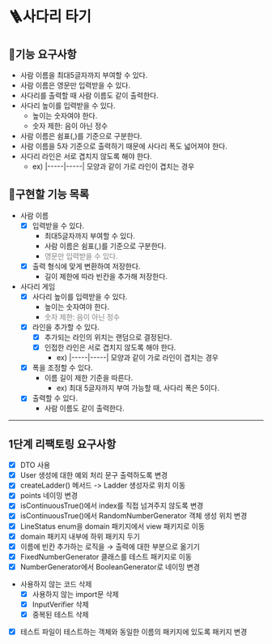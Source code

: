 # 🪜사다리 타기


## 🥭기능 요구사항 
- 사람 이름을 최대5글자까지 부여할 수 있다.
- 사람 이름은 영문만 입력받을 수 있다.
- 사다리를 출력할 때 사람 이름도 같이 출력한다.
- 사다리 높이를 입력받을 수 있다.
  - 높이는 숫자여야 한다.
  - 숫자 제한: 음이 아닌 정수
- 사람 이름은 쉼표(,)를 기준으로 구분한다.
- 사람 이름을 5자 기준으로 출력하기 때문에 사다리 폭도 넓어져야 한다.
- 사다리 라인은 서로 겹치지 않도록 해야 한다.
  - ex) |-----|-----| 모양과 같이 가로 라인이 겹치는 경우 


## 🦕구현할 기능 목록
- 사람 이름
  - [x] 입력받을 수 있다.
    - 최대5글자까지 부여할 수 있다.
    - 사람 이름은 쉼표(,)를 기준으로 구분한다.
    - <span style="color:grey">영문만 입력받을 수 있다.
  - [x] 출력 형식에 맞게 변환하여 저장한다.
    - 길이 제한에 따라 빈칸을 추가해 저장한다.
- 사다리 게임
  - [x] 사다리 높이를 입력받을 수 있다.
    - 높이는 숫자여야 한다.
    - <span style="color:grey">숫자 제한: 음이 아닌 정수
  - [x] 라인을 추가할 수 있다.
    - [x] 추가되는 라인의 위치는 랜덤으로 결정된다.
    - [x] 인접한 라인은 서로 겹치지 않도록 해야 한다.
      - ex) |-----|-----| 모양과 같이 가로 라인이 겹치는 경우
  - [x] 폭을 조정할 수 있다.
      - 이름 길이 제한 기준을 따른다.
          - ex) 최대 5글자까지 부여 가능할 때, 사다리 폭은 5이다.
  - [x] 출력할 수 있다. 
    - 사람 이름도 같이 출력한다.

---

## 1단계 리팩토링 요구사항

- [x] DTO 사용
- [x] User 생성에 대한 예외 처리 문구 출력하도록 변경
- [x] createLadder() 메서드 -> Ladder 생성자로 위치 이동
- [x] points 네이밍 변경
- [x] isContinuousTrue()에서 index를 직접 넘겨주지 않도록 변경
- [x] isContinuousTrue()에서 RandomNumberGenerator 객체 생성 위치 변경
- [x] LineStatus enum을 domain 패키지에서 view 패키지로 이동
- [x] domain 패키지 내부에 하위 패키지 두기
- [x] 이름에 빈칸 추가하는 로직을 → 출력에 대한 부분으로 옮기기
- [x] FixedNumberGenerator 클래스를 테스트 패키지로 이동
- [x] NumberGenerator에서 BooleanGenerator로 네이밍 변경
- 사용하지 않는 코드 삭제
  - [x] 사용하지 않는 import문 삭제
  - [x] InputVerifier 삭제
  - [x] 중복된 테스트 삭제
- [x] 테스트 파일이 테스트하는 객체와 동일한 이름의 패키지에 있도록 패키지 변경
